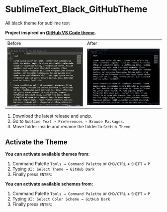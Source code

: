 # SublimeText_Black_GitHubTheme
 All black theme for sublime text

**Project inspired on [GitHub VS Code theme](https://github.com/primer/github-vscode-theme).**

 <table>
   <td>Before</td>
   <td>After</td>
  <tr>
    <td><img src="https://github.com/Nayemhasan/SublimeText_Black_GitHubTheme/blob/main/pics/before.jpg"></td>
    <td><img src="https://github.com/Nayemhasan/SublimeText_Black_GitHubTheme/blob/main/pics/after.jpg"></td>
  </tr>
 </table>


1. Download the latest release and unzip.
2. Go to `Sublime Text → Preferences → Browse Packages`.
3. Move folder inside and rename the folder to `GitHub Theme`.


## Activate the Theme

**You can activate available themes from:**

1. Command Palette `Tools → Command Palette` or `CMD/CTRL` + `SHIFT` + `P`
2. Typing `UI: Select Theme → GitHub Dark`
3. Finally press `ENTER`:


**You can activate available schemes from:**

1. Command Palette `Tools → Command Palette` or `CMD/CTRL` + `SHIFT` + `P`
2. Typing `UI: Select Color Scheme → GitHub Dark`    
3. Finally press `ENTER`: